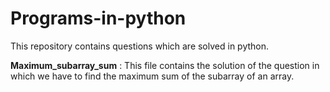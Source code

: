 # Programs-in-python
This repository contains questions which are solved in python.


**Maximum_subarray_sum** : This file contains the solution of the question in which we have to find the maximum sum of the subarray of an array. 
